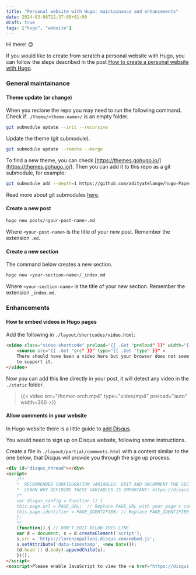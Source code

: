 ```yaml
---
title: "Personal website with Hugo: maintainance and enhancements"
date: 2024-03-06T12:37:08+01:00
draft: true
tags: ["hugo", "website"]
---
```


Hi there! 😊

If you would like to create from scratch a personal website with Hugo, you can follow the steps described in the post [How to create a personal website with Hugo](../posts/how-to-create-a-personal-website-with-hugo.md).

### General maintainance

#### Theme update (or change)
When you reclone the repo you may need to run the following command.
Check if `./theme/<theme-name>/` is an empty folder.
```sh
git submodule update --init --recursive
```

Update the theme (git submodule).
```sh
git submodule update --remote --merge
```

To find a new theme, you can check [https://themes.gohugo.io/](https://themes.gohugo.io/). Then you can add it to this repo as a git submodule, for example:
```sh
git submodule add --depth=1 https://github.com/adityatelange/hugo-PaperMod.git themes/PaperMod
```
Read more about git submodules [here](https://www.atlassian.com/git/tutorials/git-submodule).

#### Create a new post
```sh
hugo new posts/<your-post-name>.md
```
Where `<your-post-name>` is the title of your new post. Remember the extension `.md`.

#### Create a new section
The command below creates a new section.
```sh
hugo new <your-section-name>/_index.md
```
Where `<your-section-name>` is the title of your new section. Remember the extension `_index.md`.

### Enhancements
#### How to embed videos in Hugo pages
Add the following in `./layout/shortcodes/video.html`:
```html
<video class="video-shortcode" preload="{{ .Get "preload" }}" width="{{ .Get "width"}}" autoplay="{{ .Get "autoplay"}}" loop="{{ .Get "loop" }}" muted="{{ .Get "muted" }}" controls>
    <source src="{{ .Get "src" }}" type="{{ .Get "type" }}" >
    There should have been a video here but your browser does not seem
    to support it.
</video>
```
Now you can add this line directly in your post, it will detect any video in the `./static` folder.

> {{\< video src="/homer-arch.mp4" type="video/mp4" preload="auto" width=360 \>}}

#### Allow comments in your website
In Hugo website there is a little guide to [add Disqus](https://gohugo.io/content-management/comments/).

You would need to sign up on Disqus website, following some instructions.

Create a file in `./layout/partial/comments.html` with a content similar to the one below, that Disqus will provide you through the sign up process.

```html
<div id="disqus_thread"></div>
<script>
    /**
    *  RECOMMENDED CONFIGURATION VARIABLES: EDIT AND UNCOMMENT THE SECTION BELOW TO INSERT DYNAMIC VALUES FROM YOUR PLATFORM OR CMS.
    *  LEARN WHY DEFINING THESE VARIABLES IS IMPORTANT: https://disqus.com/admin/universalcode/#configuration-variables    */
    /*
    var disqus_config = function () {
    this.page.url = PAGE_URL;  // Replace PAGE_URL with your page's canonical URL variable
    this.page.identifier = PAGE_IDENTIFIER; // Replace PAGE_IDENTIFIER with your page's unique identifier variable
    };
    */
    (function() { // DON'T EDIT BELOW THIS LINE
    var d = document, s = d.createElement('script');
    s.src = 'https://lorenzopalloni.disqus.com/embed.js';
    s.setAttribute('data-timestamp', +new Date());
    (d.head || d.body).appendChild(s);
    })();
</script>
<noscript>Please enable JavaScript to view the <a href="https://disqus.com/?ref_noscript">comments powered by Disqus.</a></noscript>
```
